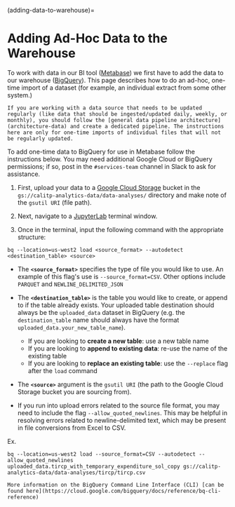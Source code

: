 (adding-data-to-warehouse)=

# Adding Ad-Hoc Data to the Warehouse

To work with data in our BI tool ([Metabase](https://dashboards.calitp.org/)) we first have to add the data to our warehouse ([BigQuery](https://console.cloud.google.com/bigquery)). This page describes how to do an ad-hoc, one-time import of a dataset (for example, an individual extract from some other system.)

```{warning}
If you are working with a data source that needs to be updated regularly (like data that should be ingested/updated daily, weekly, or monthly), you should follow the [general data pipeline architecture](architecture-data) and create a dedicated pipeline. The instructions here are only for one-time imports of individual files that will not be regularly updated.
```

To add one-time data to BigQuery for use in Metabase follow the instructions below. You may need additional Google Cloud or BigQuery permissions; if so, post in the `#services-team` channel in Slack to ask for assistance.

1. First, upload your data to a [Google Cloud Storage](https://console.cloud.google.com/storage/browser/calitp-analytics-data) bucket in the `gs://calitp-analytics-data/data-analyses/` directory and make note of the `gsutil URI` (file path).

2. Next, navigate to a [JupyterLab](https://notebooks.calitp.org/) terminal window.

3. Once in the terminal, input the following command with the appropriate structure:

```
bq --location=us-west2 load <source_format> --autodetect <destination_table> <source>
```

- The **`<source_format>`** specifies the type of file you would like to use. An example of this flag's use is `--source_format=CSV`. Other options include `PARQUET` and `NEWLINE_DELIMITED_JSON`

- The **`<destination_table>`** is the table you would like to create, or append to if the table already exists. Your uploaded table destination should always be the `uploaded_data` dataset in BigQuery (e.g. the `destination_table` name should always have the format `uploaded_data.your_new_table_name`).

  - If you are looking to **create a new table**: use a new table name
  - If you are looking to **append to existing data**: re-use the name of the existing table
  - If you are looking to **replace an existing table**: use the `--replace` flag after the `load` command

- The **`<source>`** argument is the `gsutil URI` (the path to the Google Cloud Storage bucket you are sourcing from).

- If you run into upload errors related to the source file format, you may need to include the flag `--allow_quoted_newlines`. This may be helpful in resolving errors related to newline-delimited text, which may be present in file conversions from Excel to CSV.

Ex.

```
bq --location=us-west2 load --source_format=CSV --autodetect --allow_quoted_newlines uploaded_data.tircp_with_temporary_expenditure_sol_copy gs://calitp-analytics-data/data-analyses/tircp/tircp.csv
```

```{admonition} Looking for more information?
More information on the BigQuery Command Line Interface (CLI) [can be found here](https://cloud.google.com/bigquery/docs/reference/bq-cli-reference)
```
